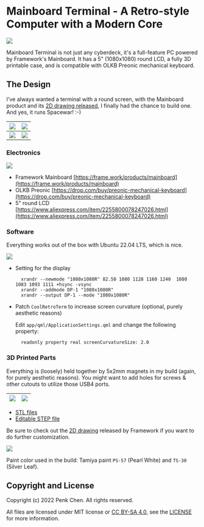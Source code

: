 # Mainboard Terminal - A Retro-style Computer with a Modern Core

![](images/mainboard-terminal-heroshot.jpg)

Mainboard Terminal is not just any cyberdeck, it's a full-feature PC powered by Framework's Mainboard. 
It has a 5" (1080x1080) round LCD, a fully 3D printable case, and is compatible with OLKB Preonic mechanical keyboard. 

## The Design 

I've always wanted a terminal with a round screen, with the Mainboard product and its [2D drawing released](https://github.com/FrameworkComputer/Mainboard), I finally had the chance to build one. 
And yes, it runs Spacewar! :-)

| ![](images/mainboard-terminal-sideview.jpg) | ![](images/mainboard-terminal-isometricview.jpg) | 
|-----------------------------|-----------------------------|
| ![](images/mainboard-terminal-spacewar.jpg) | ![](images/mainboard-terminal-internal.jpg) |

### Electronics 

![](images/mainboard-terminal-electronics.jpg)

- Framework Mainboard [https://frame.work/products/mainboard](https://frame.work/products/mainboard) 
- OLKB Preonic [https://drop.com/buy/preonic-mechanical-keyboard](https://drop.com/buy/preonic-mechanical-keyboard) 
- 5" round LCD [https://www.aliexpress.com/item/2255800078247026.html](https://www.aliexpress.com/item/2255800078247026.html)

### Software 

Everything works out of the box with Ubuntu 22.04 LTS, which is nice. 

![](images/mainboard-termianl-ubuntu.jpg) 

- Setting for the display 

        xrandr --newmode "1080x1080R" 82.50 1080 1128 1160 1240  1080 1083 1093 1111 +hsync -vsync
        xrandr --addmode DP-1 "1080x1080R"
        xrandr --output DP-1 --mode "1080x1080R"

- Patch `CoolRetroTerm` to increase screen curvature (optional, purely aesthetic reasons) 

    Edit `app/qml/ApplicationSettings.qml` and change the following property: 

        readonly property real screenCurvatureSize: 2.0

### 3D Printed Parts

Everything is (loosely) held together by 5x2mm magnets in my build (again, for purely aesthetic reasons). You might want to add holes for screws & other cutouts to utilize those USB4 ports.

| ![](images/mainboard-terminal-rendering-1.png) | ![](images/mainboard-terminal-rendering-2.png)| 
|-----------------------------|-----------------------------|

- [STL files](model/STL)
- [Editable STEP file](model/Mainboard-Terminal.step)

Be sure to check out the [2D drawing](https://github.com/FrameworkComputer/Mainboard/tree/main/Mechanical/2D) released by Framework if you want to do further customization. 

![](images/mainboard-terminal-printed-parts.jpg)

Paint color used in the build: Tamiya paint `PS-57` (Pearl White) and `TS-30` (Silver Leaf). 

## Copyright and License

Copyright (c) 2022 Penk Chen. All rights reserved.

All files are licensed under MIT license or [CC BY-SA 4.0](https://creativecommons.org/licenses/by-sa/4.0/), see the [LICENSE](LICENSE) for more information.
